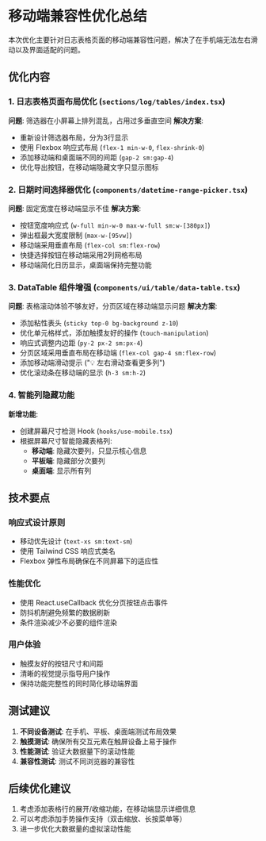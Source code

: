 # 移动端兼容性优化总结

本次优化主要针对日志表格页面的移动端兼容性问题，解决了在手机端无法左右滑动以及界面适配的问题。

## 优化内容

### 1. 日志表格页面布局优化 (`sections/log/tables/index.tsx`)

**问题**: 筛选器在小屏幕上排列混乱，占用过多垂直空间
**解决方案**:

- 重新设计筛选器布局，分为3行显示
- 使用 Flexbox 响应式布局 (`flex-1 min-w-0`, `flex-shrink-0`)
- 添加移动端和桌面端不同的间距 (`gap-2 sm:gap-4`)
- 优化导出按钮，在移动端隐藏文字只显示图标

### 2. 日期时间选择器优化 (`components/datetime-range-picker.tsx`)

**问题**: 固定宽度在移动端显示不佳
**解决方案**:

- 按钮宽度响应式 (`w-full min-w-0 max-w-full sm:w-[380px]`)
- 弹出框最大宽度限制 (`max-w-[95vw]`)
- 移动端采用垂直布局 (`flex-col sm:flex-row`)
- 快捷选择按钮在移动端采用2列网格布局
- 移动端简化日历显示，桌面端保持完整功能

### 3. DataTable 组件增强 (`components/ui/table/data-table.tsx`)

**问题**: 表格滚动体验不够友好，分页区域在移动端显示问题
**解决方案**:

- 添加粘性表头 (`sticky top-0 bg-background z-10`)
- 优化单元格样式，添加触摸友好的操作 (`touch-manipulation`)
- 响应式调整内边距 (`py-2 px-2 sm:px-4`)
- 分页区域采用垂直布局在移动端 (`flex-col gap-4 sm:flex-row`)
- 添加移动端滑动提示 ("💡 左右滑动查看更多列")
- 优化滚动条在移动端的显示 (`h-3 sm:h-2`)

### 4. 智能列隐藏功能

**新增功能**:

- 创建屏幕尺寸检测 Hook (`hooks/use-mobile.tsx`)
- 根据屏幕尺寸智能隐藏表格列:
  - **移动端**: 隐藏次要列，只显示核心信息
  - **平板端**: 隐藏部分次要列
  - **桌面端**: 显示所有列

## 技术要点

### 响应式设计原则

- 移动优先设计 (`text-xs sm:text-sm`)
- 使用 Tailwind CSS 响应式类名
- Flexbox 弹性布局确保在不同屏幕下的适应性

### 性能优化

- 使用 React.useCallback 优化分页按钮点击事件
- 防抖机制避免频繁的数据刷新
- 条件渲染减少不必要的组件渲染

### 用户体验

- 触摸友好的按钮尺寸和间距
- 清晰的视觉提示指导用户操作
- 保持功能完整性的同时简化移动端界面

## 测试建议

1. **不同设备测试**: 在手机、平板、桌面端测试布局效果
2. **触摸测试**: 确保所有交互元素在触屏设备上易于操作
3. **性能测试**: 验证大数据量下的滚动性能
4. **兼容性测试**: 测试不同浏览器的兼容性

## 后续优化建议

1. 考虑添加表格行的展开/收缩功能，在移动端显示详细信息
2. 可以考虑添加手势操作支持（双击缩放、长按菜单等）
3. 进一步优化大数据量的虚拟滚动性能
